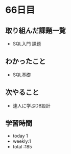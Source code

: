 # 66日目
## 取り組んだ課題一覧
- SQL入門 課題
## わかったこと
- SQL基礎
## 次やること
- 達人に学ぶDB設計
## 学習時間
- today 1
- weekly:1
- total :185